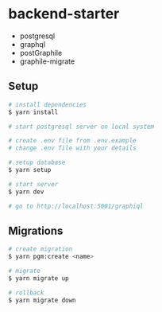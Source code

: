 # backend-starter

- postgresql
- graphql
- postGraphile
- graphile-migrate

## Setup

```bash
# install dependencies
$ yarn install

# start postgresql server on local system

# create .env file from .env.example
# change .env file with your details

# setup database
$ yarn setup

# start server
$ yarn dev

# go to http://localhost:5001/graphiql
```

## Migrations

```bash
# create migration
$ yarn pgm:create <name>

# migrate
$ yarn migrate up

# rollback
$ yarn migrate down
```
